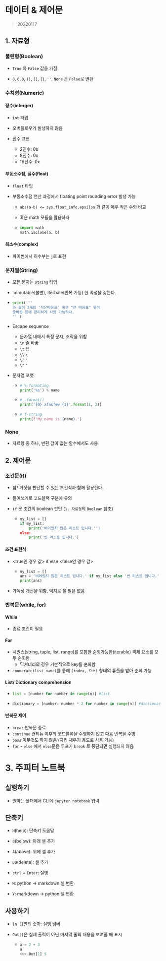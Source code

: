 # 데이터 & 제어문

> 20220117

## 1. 자료형

### 불린형(Boolean)

* `True` 와 `False` 값을 가짐

* `0`, `0.0`, `()`, `[]`, `{}`, `''`, `None` 은 `False`로 변환



### 수치형(Numeric)

#### 정수(interger)

* `int` 타입

* 오버플로우가 발생하지 않음

* 진수 표현
  * 2진수: 0b
  * 8진수: 0o
  * 16진수: 0x
  
  

#### 부동소수점, 실수(float)

* `float` 타입

* 부동소수점 연산 과정에서 floating point rounding error 발생 가능

  * `abs(a-b) <= sys.float_info.epsilon` 과 같이 매우 작은 수와 비교

  * 혹은 math 모듈을 활용하자

  * ```python
    import math
    math.isclose(a, b)
    ```



#### 복소수(complex)

* 파이썬에서 허수부는 `j`로 표현



### 문자열(String)

* 모든 문자는 `string` 타입

* Immutable(불변), Iterbale(반복 가능) 한 속성을 갖는다.

* ```python
  print('''
  과 같이 3개의 '작은따옴표' 혹은 "큰 따옴표" 묶어
  줄바꿈 등에 편리하게 사용 가능하다.
  ''')
  ```

* Escape sequence

  * 문자열 내에서 특정 문자, 조작을 위함
  * `\n` 줄 바꿈
  * `\t` 탭
  * `\\` `\`
  * `\'` `'`
  * `\"` `"`

* 문자열 포맷

  * ```python
    # %-formating
    print('%s') % name
    ```

  * ```python
    # .format()
    print('{0} afasfew {1}'.format(1, 2))
    ```

  * ```python
    # f-string
    print(f'My name is {name}.')
    ```





### None

* 자료형 중 하나, 반환 값이 없는 함수에서도 사용



## 2. 제어문

### 조건문(if)

* 참/ 거짓을 판단할 수 있는 조건식과 함께 활용한다.

* 들여쓰기로 코드블럭 구분에 유의

* `if` 문 조건의 boolean 판단 (`1. 자료형`의 `Boolean` 참조)

  * ```python
    my_list = []
    if my_list:
        print('비어있지 않은 리스트 입니다.'')
    else:
        print('빈 리스트 입니다.')
    ```


#### 조건 표현식

* <true인 경우 값> if <expression> else <false인 경우 값>

  * ```python
    my_list = []
    ans = '비어있지 않은 리스트 입니다.' if my_list else '빈 리스트 입니다.'
    print(ans)
    ```

* 가독성 개선을 위함, 억지로 쓸 필욘 없음



### 반복문(while, for)

#### While

* 종료 조건이 필요



#### For

* 시퀀스(string, tuple, list, range)를 포함한 순회가능한(iterable) 객체 요소를 모두 순회함
  * 딕셔너리의 경우 기본적으로 key를 순회함
* `enumerate(list_name)`를 통해 `(index, 요소)` 형태의 튜플을 받아 순회 가능



#### List/ Dictionary comprehension

* ```python
  list = [number for number in range(n)] #list
  ```

* ```python
  dictionary = [number: number * 2 for number in range(n)] #dictionary
  ```



#### 반복문 제어

* `break` 반복문 종료
* `continue` 컨티뉴 이후의 코드블록을 수행하지 않고 다음 반복을 수행
* `pass` 아무것도 하지 않음 (자리 채우기 용도로 사용 가능)
* `for` - `else` 에서 `else`문은 루프가 `break` 로 중단되면 실행되지 않음





# 3. 주피터 노트북

## 실행하기

* 원하는 폴더에서 CLI에 `jupyter notebook` 입력



## 단축키

* `H`(help): 단축키 도움말

* `B`(below): 아래 셀 추가

* `A`(above): 위에 셀 추가

* `DD`(delete): 셀 추가

* `ctrl` + `Enter`: 실행

* `M`: python -> markdown 셀 변환

* `Y`: markdown -> python 셀 변환



## 사용하기

* `In []`안의 숫자: 실행 넘버

* `Out[]`은 실제 출력이 아닌  마지막 줄의 내용을 보여줄 때 표시

  * ```python
    a = 2 + 3
    a
    >>> Out[1] 5
    ```
